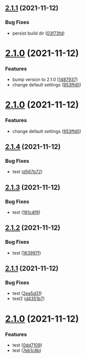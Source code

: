 ## [2.1.1](https://github.com/garredow/foxcasts-lite/compare/v2.1.0...v2.1.1) (2021-11-12)


### Bug Fixes

* persist build dir ([03f73fd](https://github.com/garredow/foxcasts-lite/commit/03f73fde1a232b090675bba1b3d48fc388e2ab0a))

# [2.1.0](https://github.com/garredow/foxcasts-lite/compare/v2.0.0...v2.1.0) (2021-11-12)


### Features

* bump version to 2.1.0 ([1487937](https://github.com/garredow/foxcasts-lite/commit/148793791a1258d6b57d3c19f6348c1d85a65697))
* change default settings ([953ffd0](https://github.com/garredow/foxcasts-lite/commit/953ffd07671bbb0a008bd7ff93fefc2ff3e688e6))

# [2.1.0](https://github.com/garredow/foxcasts-lite/compare/v2.0.0...v2.1.0) (2021-11-12)


### Features

* change default settings ([953ffd0](https://github.com/garredow/foxcasts-lite/commit/953ffd07671bbb0a008bd7ff93fefc2ff3e688e6))

## [2.1.4](https://github.com/garredow/foxcasts-lite/compare/v2.1.3...v2.1.4) (2021-11-12)


### Bug Fixes

* test ([d567b72](https://github.com/garredow/foxcasts-lite/commit/d567b72170b45bac276e868a12a51f2b92546008))

## [2.1.3](https://github.com/garredow/foxcasts-lite/compare/v2.1.2...v2.1.3) (2021-11-12)


### Bug Fixes

* test ([191c4f9](https://github.com/garredow/foxcasts-lite/commit/191c4f9bb574cf65fecb2b94fbb4aa4ef84845a2))

## [2.1.2](https://github.com/garredow/foxcasts-lite/compare/v2.1.1...v2.1.2) (2021-11-12)


### Bug Fixes

* test ([163997f](https://github.com/garredow/foxcasts-lite/commit/163997f94ad54ad03c247f1b343511ab3e4caf7a))

## [2.1.1](https://github.com/garredow/foxcasts-lite/compare/v2.1.0...v2.1.1) (2021-11-12)


### Bug Fixes

* test ([2ea5d31](https://github.com/garredow/foxcasts-lite/commit/2ea5d31d7b4a464e3db7345672f6b9a4c0b87b70))
* test2 ([d4351b7](https://github.com/garredow/foxcasts-lite/commit/d4351b7da88df7881403f7681aded809a18f092e))

# [2.1.0](https://github.com/garredow/foxcasts-lite/compare/v2.0.0...v2.1.0) (2021-11-12)


### Features

* test ([0dd7109](https://github.com/garredow/foxcasts-lite/commit/0dd7109083be728324b571f1835e618eb3a6574e))
* test ([7eb1c8b](https://github.com/garredow/foxcasts-lite/commit/7eb1c8bfd137e8ca427d70e04c3b7f2b120c9f25))
